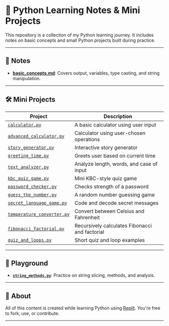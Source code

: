 # 🐍 Python Learning Notes & Mini Projects

This repository is a collection of my Python learning journey. It includes notes on basic concepts and small Python projects built during practice.

---

## 📒 Notes
- **[basic_concepts.md](Bacis_concepts.md)**: Covers output, variables, type casting, and string manipulation.

---

## 🛠️ Mini Projects
| Project | Description |
|--------|-------------|
| [`calculator.py`](./calculator.py) | A basic calculator using user input |
| [`advanced_calculator.py`](./advanced_calculator.py) | Calculator using user-chosen operations |
| [`story_generator.py`](./story_generator.py) | Interactive story generator |
| [`greeting_time.py`](./greeting_time.py) | Greets user based on current time |
| [`text_analyzer.py`](./text_analyzer.py) | Analyze length, words, and case of input |
| [`kbc_quiz_game.py`](./kbc_quiz_game.py) | Mini KBC-style quiz game |
| [`password_checker.py`](./password_checker.py) | Checks strength of a password |
| [`guess_the_number.py`](./guess_the_number.py) | A random number guessing game |
| [`secret_language_game.py`](./secret_language_game.py) | Code and decode secret messages |
| [`temperature_converter.py`](./temperature_converter.py) | Convert between Celsius and Fahrenheit |
| [`fibonacci_factorial.py`](./fibonacci_factorial.py) | Recursively calculates Fibonacci and factorial |
| [`quiz_and_loops.py`](./quiz_and_loops.py) | Short quiz and loop examples |

---

## 🧪 Playground
- **[`string_methods.py`](playground/string_methods.py)**: Practice on string slicing, methods, and analysis.

---

## 🔰 About
All of this content is created while learning Python using [Replit](https://replit.com/). You're free to fork, use, or contribute.

---
